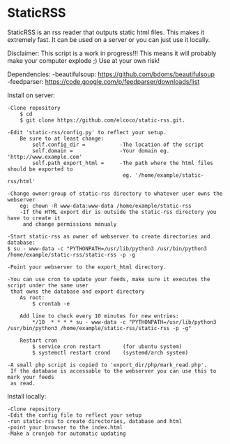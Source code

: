 StaticRSS
=========

StaticRSS is an rss reader that outputs static html files. 
This makes it extremely fast. 
It can be used on a server or you can just use it locally. 
  
Disclaimer: This script is a work in progress!!! 
This means it will probably make your computer explode ;) 
Use at your own risk!

Dependencies: 
    -beautifulsoup: https://github.com/bdoms/beautifulsoup  
    -feedparser: https://code.google.com/p/feedparser/downloads/list  

Install on server:

    -Clone repository
        $ cd 
        $ git clone https://github.com/elcoco/static-rss.git.

    -Edit 'static-rss/config.py' to reflect your setup.
        Be sure to at least change:
            self.config_dir =           -The location of the script
            self.domain =               -Your domain eg. 'http://www.example.com'
            self.path_export_html =     -The path where the html files should be exported to
                                         eg. '/home/example/static-rss/html'

    -Change owner:group of static-rss directory to whatever user owns the webserver 
        eg: chown -R www-data:www-data /home/example/static-rss
        -If the HTML export dir is outside the static-rss directory you have to create it
         and change permissions manualy

    -Start static-rss as owner of webserver to create directories and database:
    $ su - www-data -c "PYTHONPATH=/usr/lib/python3 /usr/bin/python3 /home/example/static-rss/static-rss -p -g

    -Point your webserver to the export_html directory.

    -You can use cron to update your feeds, make sure it executes the script under the same user
     that owns the database and export directory
        As root: 
            $ crontab -e

        Add line to check every 10 minutes for new entries:
            */10  * * * * su - www-data -c "PYTHONPATH=/usr/lib/python3 /usr/bin/python3 /home/example/static-rss/static-rss -p -g"

        Restart cron
            $ service cron restart       (for ubuntu system)
            $ systemctl restart crond    (systemd/arch system)

    -A small php script is copied to 'export_dir/php/mark_read.php'.
     If the database is accessable to the webserver you can use this to mark your feeds
     as read.


Install locally:

    -Clone repository
    -Edit the config file to reflect your setup
    -run static-rss to create directories, database and html
    -point your browser to the index.html
    -Make a cronjob for automatic updating
